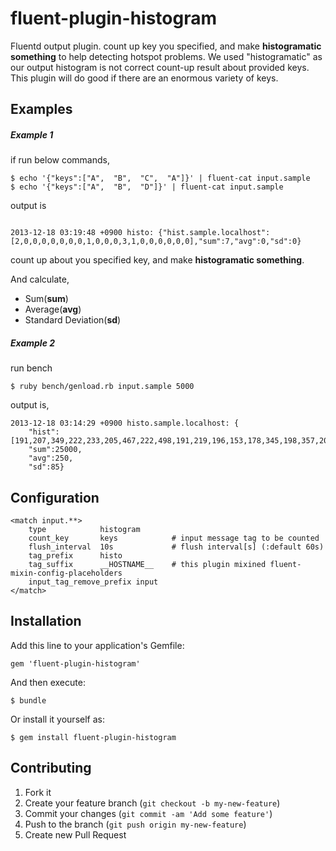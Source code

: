 # fluent-plugin-histogram

Fluentd output plugin. count up key you specified,
and make **histogramatic something** to help detecting hotspot problems.
We used "histogramatic" as our output histogram is not correct count-up result about provided keys.
This plugin will do good if there are an enormous variety of keys.

## Examples

##### Example 1

if run below commands, 
```
$ echo '{"keys":["A",  "B",  "C",  "A"]}' | fluent-cat input.sample
$ echo '{"keys":["A",  "B",  "D"]}' | fluent-cat input.sample
```

output is
```

2013-12-18 03:19:48 +0900 histo: {"hist.sample.localhost":[2,0,0,0,0,0,0,0,1,0,0,0,3,1,0,0,0,0,0,0],"sum":7,"avg":0,"sd":0}
```

count up about you specified key, and make **histogramatic something**.

And calculate,

* Sum(**sum**)
* Average(**avg**)
* Standard Deviation(**sd**)

##### Example 2

run bench
```
$ ruby bench/genload.rb input.sample 5000
```

output is, 
```
2013-12-18 03:14:29 +0900 histo.sample.localhost: {
    "hist":[191,207,349,222,233,205,467,222,498,191,219,196,153,178,345,198,357,207,190,345,390,213,487,173,325,192,188,231,366,187,173,219,166,395,322,186,200,191,204,202,223,164,178,302,170,234,223,142,365,195,466,182,168,158,196,195,213,317,355,190,209,249,325,197,194,207,193,336,352,340,181,354,227,192,193,454,334,346,164,181,219,190,338,203,352,223,199,359,186,378,223,194,330,204,198,319,207,217,193,221],
    "sum":25000,
    "avg":250,
    "sd":85}
```

## Configuration

```
<match input.**>
    type            histogram
    count_key       keys            # input message tag to be counted
    flush_interval  10s             # flush interval[s] (:default 60s)
    tag_prefix      histo
    tag_suffix      __HOSTNAME__    # this plugin mixined fluent-mixin-config-placeholders
    input_tag_remove_prefix input
</match>
```

## Installation

Add this line to your application's Gemfile:

    gem 'fluent-plugin-histogram'

And then execute:

    $ bundle

Or install it yourself as:

    $ gem install fluent-plugin-histogram

## Contributing

1. Fork it
2. Create your feature branch (`git checkout -b my-new-feature`)
3. Commit your changes (`git commit -am 'Add some feature'`)
4. Push to the branch (`git push origin my-new-feature`)
5. Create new Pull Request
